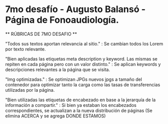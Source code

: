 # 7mo desafío - Augusto Balansó - Página de Fonoaudiología.

** RÚBRICAS DE 7MO DESAFIO **

"Todos sus textos aportan relevancia al sitio." : Se cambian todos los Lorem por texto relevante.

"Bien aplicadas las etiquetas meta description y keyword. Las mismas se repiten en cada página pero con un valor distinto." : Se aplican keywords y descripciones relevantes a la página que se visita.

"Img optimizadas." : Se optimizan JPGs nuevos jpgs a tamaño del contenedor para optimizar tanto la carga como las tasas de transferencias utilizadas por la página.

"Bien utilizadas las etiquetas de encabezado en base a la jerarquía de la información a compartir." : Si bien ya estaban los encabezados correspondientes, se actualizan a la nueva distribución de páginas (Se elimina ACERCA y se agrega DONDE ESTAMOS)

